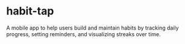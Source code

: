 # habit-tap
A mobile app to help users build and maintain habits by tracking daily progress, setting reminders, and visualizing streaks over time.
